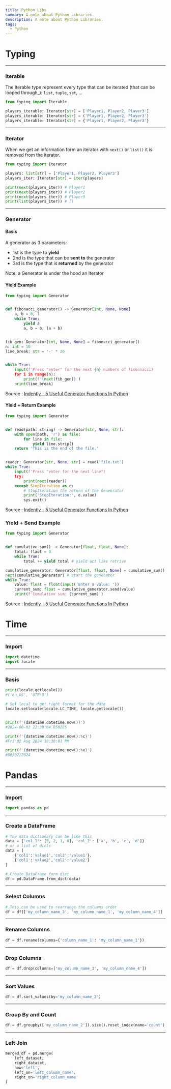 ```yaml
---
title: Python Libs
summary: A note about Python Libraries.
description: A note about Python Libraries.
tags:
  - Python
---
```


# Typing

---

### Iterable

The Iterable type represent every type that can be iterated (that can be looped through\_): `list`, `tuple`, `set`, ...

````python
from typing import Iterable

players_iterable: Iterator[str] = ['Player1, Player2, Player3']
players_iterable: Iterator[str] = ('Player1, Player2, Player3')
players_iterable: Iterator[str] = {'Player1, Player2, Player3'}
````

---

### Iterator

When we get an information form an iterator with `next()` or `list()` it is removed from the iterator.

````python
from typing import Iterator

players: list[str] = ['Player1, Player2, Player3']
players_iter: Iterator[str] = iter(players)

print(next(players_iter)) # Player1
print(next(players_iter)) # Player2
print(next(players_iter)) # Player3
print(list(players_iter)) # []
````

---

### Generator

#### Basis

A generator as 3 parameters:

* 1st is the type to **yield**
* 2nd is the type that can be **sent to** the generator
* 3rd is the type that is **returned** by the generator

Note: a Generator is under the hood an Iterator

#### Yield Example

````python
from typing import Generator


def fibonacci_generator() -> Generator[int, None, None]
	a, b = 0, 1
	while True:
		yield a
		a, b = b, (a + b)


fib_gen: Generator[int, None, None] = fibonacci_generator()
n: int = 10
line_break: str = '-' * 20


while True:
	input(f'Press "enter" for the next {n} numbers of ficonnacci)
	for i in range(n):
		print(f'{next(fib_gen)}')
	print(line_break)


````

Source : [Indently - 5 Useful Generator Functions In Python](https://www.youtube.com/watch?v=1OSEzdOpmWQ)

#### Yield + Return Example

````python
from typing import Generator


def read(path: string) -> Generator[str, None, str]:
	with open(path, 'r') as file:
		for line in file:
			yield line.strip()
	return 'This is the end of the file.'


reader: Generator[str, None, str] = read('file.txt')
while True:
	input(f'Press "enter for the next line") 
	try:
		print(next(reader))
	except StopIteration as e:
		# StopIteration the return of the Genenrator
		print('StopIteration:', e.value)
		sys.exit()
````

Source : [Indently - 5 Useful Generator Functions In Python](https://www.youtube.com/watch?v=1OSEzdOpmWQ)

### Yield + Send Example

````python
from typing import Generator


def cumulative_sum() -> Generator[float, float, None]:
	total: flaot = 0
	while True:
		total += yield total # yield act like retrive 

cumulative_generator: Generator[float, float, None] = cumulative_sum()
next(cumulative_generator) # start the generator
while True:
	value: float = float(input('Enter a value: '))
	current_sum: float = cumulative_generator.send(value)
	print(f'Cumulative sum: {current_sum}')
````

Source : [Indently - 5 Useful Generator Functions In Python](https://www.youtube.com/watch?v=1OSEzdOpmWQ)

# Time

---

### Import


````python
import datetime
import locale
````

---

### Basis


````python
print(locale.getlocale())
#('en_US', 'UTF-8')

# Set local to get right format for the date
locale.setlocale(locale.LC_TIME, locale.getlocale())


print(f'{datetime.datetime.now()}')
#2024-08-02 22:30:04.850285

print(f'{datetime.datetime.now():%c}')
#Fri 02 Aug 2024 10:30:01 PM 

print(f'{datetime.datetime.now():%x}')
#08/02/2024
````

# Pandas

---

### Import


````python
import pandas as pd
````

---

### Create a DataFrame


````python
# The data dictionary can be like this
data = {'col_1': [3, 2, 1, 0], 'col_2': ['a', 'b', 'c', 'd']}
# or a list of dicts
data = [
	{'col1':'value1','col2':'value1'},
	{'col1':'value2','col2':'value2'}
]

# Create DataFrame form dict 
df = pd.DataFrame.from_dict(data)
````

---

### Select Columns


````python
# This can be used to rearrange the columns order
df = df[['my_column_name_3', 'my_column_name_1', 'my_column_name_4']]
````

---

### Rename Columns


````python
df = df.rename(columns={'column_name_1': 'my_column_name_1'})
````

---

### Drop Columns


````python
df = df.drop(columns=['my_column_name_3', 'my_column_name_4'])
````

---

### Sort Values


````python
df = df.sort_values(by='my_column_name_2')
````

---

### Group By and Count


````python
df = df.groupby(['my_column_name_2']).size().reset_index(name='count')
````

---

### Left Join


````python
merged_df = pd.merge(
	left_dataset,
	right_dataset,
	how='left',
	left_on='left_column_name',
	right_on='right_column_name'
)
````
